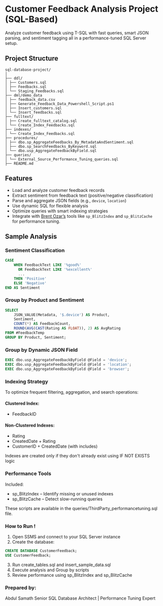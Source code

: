 # Customer Feedback Analysis Project (SQL-Based)
Analyze customer feedback using T-SQL with fast queries, smart JSON parsing, and sentiment tagging all in a performance-tuned SQL Server setup.

## Project Structure 

```
sql-database-project/
│
├── ddl/
│ ├── Customers.sql
│ ├── Feedbacks.sql
│ └── Staging_Feedbacks.sql
├── dml/demo_data
│ ├── feedback_data.csv
│ ├── Generate_Feedback_Data_Powershell_Script.ps1
│ ├── Insert_customers.sql
│ └── Insert_feedbacks.sql
├── fulltext/
│ ├── Create_fulltext_catalog.sql
│ └── Create_Index_Feedbacks.sql
├── indexes/
│ └── Create_Index_Feedbacks.sql
├── procedures/
│ ├── dbo.sp_AggregateFeedbacks_By_MetadataAndSentiment.sql
│ ├── dbo.sp_SearchFeedbacks_ByKeyword.sql
│ └── dbo.usp_AggregateFeedbackByField.sql
├── queries/
│ └── External_Source_Performance_Tuning_queries.sql
├── README.md

```
## Features

- Load and analyze customer feedback records
- Extract sentiment from feedback text (positive/negative classification)
- Parse and aggregate JSON fields (e.g., `device`, `location`)
- Use dynamic SQL for flexible analysis
- Optimize queries with smart indexing strategies
- Integrate with [Brent Ozar’s](https://www.brentozar.com/) tools like `sp_BlitzIndex` and `sp_BlitzCache` for performance tuning.

## Sample Analysis

### Sentiment Classification

```sql
CASE
    WHEN FeedbackText LIKE '%good%' 
      OR FeedbackText LIKE '%excellent%' 
      ...
    THEN 'Positive'
    ELSE 'Negative'
END AS Sentiment

```
### Group by Product and Sentiment
```sql
SELECT 
    JSON_VALUE(Metadata, '$.device') AS Product,
    Sentiment,
    COUNT(*) AS FeedbackCount,
    ROUND(AVG(CAST(Rating AS FLOAT)), 2) AS AvgRating
FROM #FeedbackTemp
GROUP BY Product, Sentiment;

```
### Group by Dynamic JSON Field
```sql
EXEC dbo.usp_AggregateFeedbackByField @Field = 'device';
EXEC dbo.usp_AggregateFeedbackByField @Field = 'location';
EXEC dbo.usp_AggregateFeedbackByField @Field = 'browser';

```

### Indexing Strategy
To optimize frequent filtering, aggregation, and search operations:
#### Clustered Index: 
- FeedbackID
#### Non-Clustered Indexes:
- Rating
- CreatedDate + Rating 
- CustomerID + CreatedDate (with includes)

Indexes are created only if they don't already exist using IF NOT EXISTS logic

### Performance Tools
Included:
- sp_BlitzIndex – Identify missing or unused indexes
- sp_BlitzCache – Detect slow-running queries

These scripts are available in the queries/ThirdParty_performancetuning.sql file.

### How to Run !
1. Open SSMS and connect to your SQL Server instance
2. Create the database:

```sql
CREATE DATABASE CustomerFeedback;
USE CustomerFeedback;
```
3. Run create_tables.sql and insert_sample_data.sql
4. Execute analysis and Group by scripts
5. Review performance using sp_BlitzIndex and sp_BlitzCache


### Prepared by:
Abdul Samath
Senior SQL Database Architect | Performance Tuning Expert